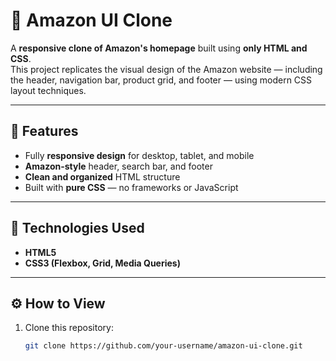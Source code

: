 # 🛒 Amazon UI Clone

A **responsive clone of Amazon's homepage** built using **only HTML and CSS**.  
This project replicates the visual design of the Amazon website — including the header, navigation bar, product grid, and footer — using modern CSS layout techniques.

---

## 🚀 Features

- Fully **responsive design** for desktop, tablet, and mobile  
- **Amazon-style** header, search bar, and footer  
- **Clean and organized** HTML structure  
- Built with **pure CSS** — no frameworks or JavaScript  

---

## 🧠 Technologies Used

- **HTML5**  
- **CSS3 (Flexbox, Grid, Media Queries)**  

---

## ⚙️ How to View

1. Clone this repository:
   ```bash
   git clone https://github.com/your-username/amazon-ui-clone.git
